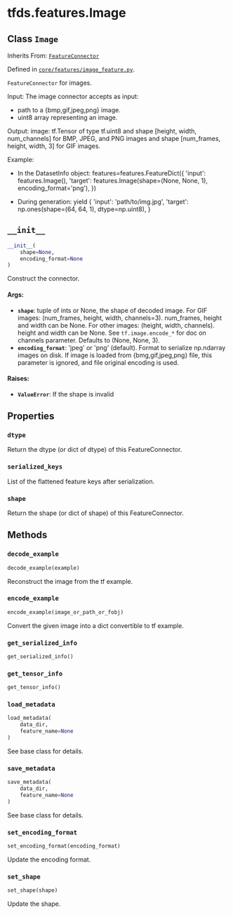 <div itemscope itemtype="http://developers.google.com/ReferenceObject">
<meta itemprop="name" content="tfds.features.Image" />
<meta itemprop="path" content="Stable" />
<meta itemprop="property" content="dtype"/>
<meta itemprop="property" content="serialized_keys"/>
<meta itemprop="property" content="shape"/>
<meta itemprop="property" content="__init__"/>
<meta itemprop="property" content="decode_example"/>
<meta itemprop="property" content="encode_example"/>
<meta itemprop="property" content="get_serialized_info"/>
<meta itemprop="property" content="get_tensor_info"/>
<meta itemprop="property" content="load_metadata"/>
<meta itemprop="property" content="save_metadata"/>
<meta itemprop="property" content="set_encoding_format"/>
<meta itemprop="property" content="set_shape"/>
</div>

# tfds.features.Image

## Class `Image`

Inherits From: [`FeatureConnector`](../../tfds/features/FeatureConnector.md)



Defined in [`core/features/image_feature.py`](https://github.com/tensorflow/datasets/tree/master/tensorflow_datasets/core/features/image_feature.py).

`FeatureConnector` for images.

Input: The image connector accepts as input:
  * path to a {bmp,gif,jpeg,png} image.
  * uint8 array representing an image.

Output:
  image: tf.Tensor of type tf.uint8 and shape [height, width, num_channels]
  for BMP, JPEG, and PNG images and shape [num_frames, height, width, 3] for
  GIF images.

Example:
  * In the DatasetInfo object:
    features=features.FeatureDict({
        'input': features.Image(),
        'target': features.Image(shape=(None, None, 1),
                                 encoding_format='png'),
    })

  * During generation:
    yield {
        'input': 'path/to/img.jpg',
        'target': np.ones(shape=(64, 64, 1), dtype=np.uint8),
    }

<h2 id="__init__"><code>__init__</code></h2>

``` python
__init__(
    shape=None,
    encoding_format=None
)
```

Construct the connector.

#### Args:

* <b>`shape`</b>: tuple of ints or None, the shape of decoded image.
    For GIF images: (num_frames, height, width, channels=3). num_frames,
      height and width can be None.
    For other images: (height, width, channels). height and width can be
      None. See `tf.image.encode_*` for doc on channels parameter.
    Defaults to (None, None, 3).
* <b>`encoding_format`</b>: 'jpeg' or 'png' (default). Format to serialize np.ndarray
    images on disk.
    If image is loaded from {bmg,gif,jpeg,png} file, this parameter is
    ignored, and file original encoding is used.


#### Raises:

* <b>`ValueError`</b>: If the shape is invalid



## Properties

<h3 id="dtype"><code>dtype</code></h3>

Return the dtype (or dict of dtype) of this FeatureConnector.

<h3 id="serialized_keys"><code>serialized_keys</code></h3>

List of the flattened feature keys after serialization.

<h3 id="shape"><code>shape</code></h3>

Return the shape (or dict of shape) of this FeatureConnector.



## Methods

<h3 id="decode_example"><code>decode_example</code></h3>

``` python
decode_example(example)
```

Reconstruct the image from the tf example.

<h3 id="encode_example"><code>encode_example</code></h3>

``` python
encode_example(image_or_path_or_fobj)
```

Convert the given image into a dict convertible to tf example.

<h3 id="get_serialized_info"><code>get_serialized_info</code></h3>

``` python
get_serialized_info()
```



<h3 id="get_tensor_info"><code>get_tensor_info</code></h3>

``` python
get_tensor_info()
```



<h3 id="load_metadata"><code>load_metadata</code></h3>

``` python
load_metadata(
    data_dir,
    feature_name=None
)
```

See base class for details.

<h3 id="save_metadata"><code>save_metadata</code></h3>

``` python
save_metadata(
    data_dir,
    feature_name=None
)
```

See base class for details.

<h3 id="set_encoding_format"><code>set_encoding_format</code></h3>

``` python
set_encoding_format(encoding_format)
```

Update the encoding format.

<h3 id="set_shape"><code>set_shape</code></h3>

``` python
set_shape(shape)
```

Update the shape.



